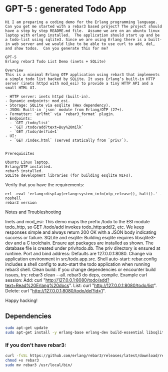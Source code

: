 # GPT-5 : generated Todo App

```
Hi I am preparing a coding demo for the Erlang programming language. Can you get me started with a rebar3 based project? The project should have a step by step README.md file.  Assume we are on an ubuntu linux laptop with erlang installed.  The application should start up and be a todo-list using sqlite3. Since we are using Erlang there is a built-in web server and we would like to be able to use curl to add, del, and show todos.  Can you generate this for me?
```

```
GPT-5
Erlang rebar3 Todo List Demo (inets + SQLite)

Overview
This is a minimal Erlang OTP application using rebar3 that implements a simple todo list backed by SQLite. It uses Erlang’s built-in HTTP server (inets httpd with mod_esi) to provide a tiny HTTP API and a small HTML UI.

- HTTP server: inets httpd (built-in).
- Dynamic endpoints: mod_esi.
- Storage: SQLite via esqlite (Hex dependency).
- JSON: Built-in `json` module from Erlang/OTP (27+).
- Formatter: `erlfmt` via `rebar3_format` plugin.
- Endpoints:
  - `GET /todo/list`
  - `GET /todo/add?text=Buy%20milk`
  - `GET /todo/del?id=1`
- UI:
  - `GET /index.html` (served statically from `priv/`).

 
Prerequisites
 
Ubuntu Linux laptop.
Erlang/OTP installed.
rebar3 installed.
SQLite development libraries (for building esqlite NIFs).
```

Verify that you have the requirements:

```
erl -eval 'erlang:display(erlang:system_info(otp_release)), halt().' -noshell
rebar3 version
```
Notes and Troubleshooting
 
Inets and mod_esi:
This demo maps the prefix /todo to the ESI module todo_http, so GET /todo/add invokes todo_http:add/2, etc.
We keep responses simple and always return 200 OK with a JSON body indicating success or failure.
SQLite and esqlite:
Building esqlite requires libsqlite3-dev and a C toolchain. Ensure apt packages are installed as shown.
The database file is created under priv/todo.db. The priv directory is ensured at runtime.
Port and bind address:
Defaults are 127.0.0.1:8080. Change via application environment in src/todo.app.src.
Shell auto-start:
rebar.config includes a shell config to auto-start the todo application when running rebar3 shell.
Clean build:
If you change dependencies or encounter build issues, try:
rebar3 clean --all.
rebar3 do deps, compile.
Example curl session:
Add: curl "http://127.0.0.1:8080/todo/add?text=Read%20Erlang%20docs".
List: curl "http://127.0.0.1:8080/todo/list".
Delete: curl "http://127.0.0.1:8080/todo/del?id=1".
 
Happy hacking!

## Dependencies

```bash
sudo apt-get update
sudo apt-get install -y erlang-base erlang-dev build-essential libsqlite3-dev
```
### If you don’t have rebar3:

```bash
curl -fsSL https://github.com/erlang/rebar3/releases/latest/download/rebar3 -o rebar3
chmod +x rebar3
sudo mv rebar3 /usr/local/bin/
```